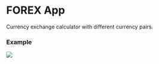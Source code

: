 # FOREX App

Currency exchange calculator with different currency pairs.

### Example

![](forex.gif)


